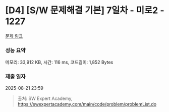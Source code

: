 # [D4] [S/W 문제해결 기본] 7일차 - 미로2 - 1227 

[문제 링크](https://swexpertacademy.com/main/code/problem/problemDetail.do?contestProbId=AV14wL9KAGkCFAYD) 

### 성능 요약

메모리: 33,912 KB, 시간: 116 ms, 코드길이: 1,852 Bytes

### 제출 일자

2025-08-21 23:59



> 출처: SW Expert Academy, https://swexpertacademy.com/main/code/problem/problemList.do